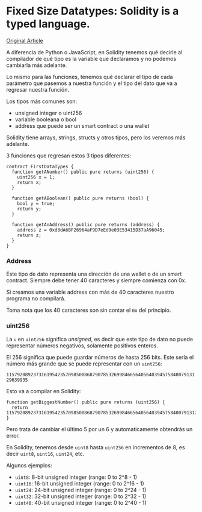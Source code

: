 # Fixed Size Datatypes: Solidity is a typed language.

[Original Article](https://www.rareskills.io/learn-solidity/solidity-types)

A diferencia de Python o JavaScript, en Solidity tenemos qué decirle al compilador de qué tipo es la variable que declaramos y no podemos cambiarla más adelante.

Lo mismo para las funciones, tenemos qué declarar el tipo de cada parámetro que pasemos a nuestra función y el tipo del dato que va a regresar nuestra función.

Los tipos más comunes son:

- unsigned integer o uint256
- variable booleana o bool
- address que puede ser un smart contract o una wallet

Solidity tiene arrays, strings, structs y otros tipos, pero los veremos más adelante.

3 funciones que regresan estos 3 tipos diferentes:

```solidity
contract FirstDataTypes {
  function getANumber() public pure returns (uint256) {
    uint256 x = 1;
    return x;
  }

  function getABoolean() public pure returns (bool) {
    bool y = true;
    return y;
  }

  function getAnAddress() public pure returns (address) {
    address z = 0xd8dA6BF26964aF9D7eEd9e03E53415D37aA96045;
    return z;
  }
}
```

### Address

Este tipo de dato representa una dirección de una wallet o de un smart contract. Siempre debe tener 40 caracteres y siempre comienza con 0x.

Si creamos una variable address con más de 40 caracteres nuestro programa no compilará.

Toma nota que los 40 caracteres son sin contar el `0x` del principio.

### uint256

La `u` en `uint256` significa _unsigned_, es decir que este tipo de dato no puede representar números negativos, solamente positivos enteros.

El 256 significa que puede guardar números de hasta 256 bits. Este sería el número más grande que se puede representar con un `uint256`:

`115792089237316195423570985008687907853269984665640564039457584007913129639935`

Esto va a compilar en Solidity:

```solidity
function getBiggestNumber() public pure returns (uint256) {
  return 115792089237316195423570985008687907853269984665640564039457584007913129639935;
}
```

Pero trata de cambiar el último 5 por un 6 y automaticamente obtendrás un error.

En Solidity, tenemos desde `uint8` hasta `uint256` en incrementos de 8, es decir `uint8`, `uint16`, `uint24`, etc.

Algunos ejemplos:

- `uint8`: 8-bit unsigned integer (range: 0 to 2^8 - 1)
- `uint16`: 16-bit unsigned integer (range: 0 to 2^16 - 1)
- `uint24`: 24-bit unsigned integer (range: 0 to 2^24 - 1)
- `uint32`: 32-bit unsigned integer (range: 0 to 2^32 - 1)
- `uint40`: 40-bit unsigned integer (range: 0 to 2^40 - 1)
